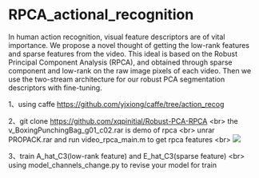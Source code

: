 # RPCA_actional_recognition
In human action recognition, visual feature descriptors are of vital importance. We propose a novel thought of getting the low-rank features and sparse features from the video. This ideal is based on the Robust Principal Component Analysis (RPCA), and obtained through sparse component and low-rank on the raw image pixels of each video. Then we use the two-stream architecture for our robust PCA segmentation descriptors with fine-tuning.

1、using caffe https://github.com/yjxiong/caffe/tree/action_recog

2、git clone https://github.com/xqpinitial/Robust-PCA-RPCA  \<br>
   the v_BoxingPunchingBag_g01_c02.rar is demo of rpca \<br>
   unrar PROPACK.rar  and run video_rpca_main.m to get rpca features \<br>
   ![](https://github.com/xqpinitial/RPCA_actional_recognition/raw/master/Screenshots/rpca.png)  

3、train A_hat_C3(low-rank feature) and E_hat_C3(sparse feature) \<br>
 using model_channels_change.py to revise your model for train
